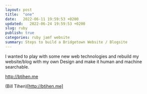 ```yaml
---
layout: post
title:  "one"
date:   2022-06-11 19:59:53 +0200
updated:   2022-06-24 19:59:53 +0200
slug: ruby
publish: true
categories: ruby jamf website
summary: Steps to build a Bridgetown Website / Blogsite
---
```


I wanted to play with some new web technologies and rebuild my website/blog with my own Design and make it human and machine searchable.

http://btihen.me

(Bill Tihen)[http://btihen.me]

